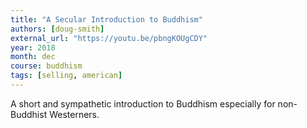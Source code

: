```yaml
---
title: "A Secular Introduction to Buddhism"
authors: [doug-smith]
external_url: "https://youtu.be/pbngKOUgCDY"
year: 2018
month: dec
course: buddhism
tags: [selling, american]
---
```


A short and sympathetic introduction to Buddhism especially for non-Buddhist Westerners.
